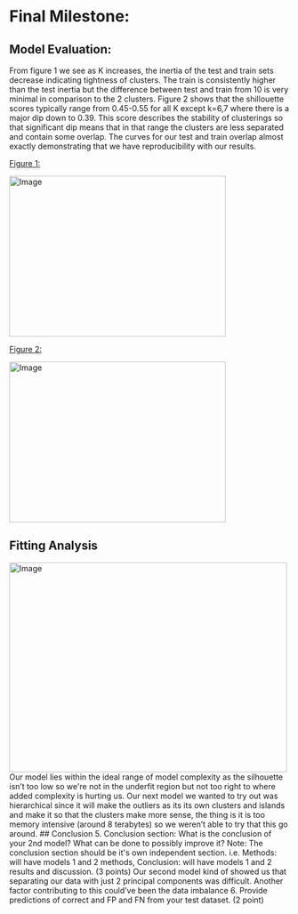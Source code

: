 # Final Milestone:
## Model Evaluation:
From figure 1 we see as K increases, the inertia of the test and train sets decrease indicating tightness of clusters. The train is consistently higher than the test inertia but the difference between test and train from 10 is very minimal in comparison to the 2 clusters. Figure 2 shows that the shillouette  scores typically range from 0.45-0.55 for all K except k=6,7 where there is a major dip down to 0.39. This score describes the stability of clusterings so that significant dip means that in that range the clusters are less separated and contain some overlap. The curves for our test and train overlap almost exactly demonstrating that we have reproducibility with our results.

<ins>Figure 1:</ins>

<img width="389" height="289" alt="Image" src="https://github.com/user-attachments/assets/7904e396-a4c6-410b-a7d3-62f12e48eda6" />

<ins>Figure 2:</ins>

<img width="389" height="289" alt="Image" src="https://github.com/user-attachments/assets/65b49e6e-a02d-414c-a7f9-6a3857765682" />

## Fitting Analysis
<img width="499" height="377" alt="Image" src="https://github.com/user-attachments/assets/5157cfd3-28ae-47ce-b4a8-5eaaa3b0741e" />
Our model lies within the ideal range of model complexity as the silhouette isn’t too low so we're not in the underfit region but not too right to where added complexity is hurting us. Our next model we wanted to try out was hierarchical since it will make the outliers as its its own clusters and islands and make it so that the clusters make more sense, the thing is it is too memory intensive (around 8 terabytes) so we weren’t able to try that this go around.
## Conclusion
5. Conclusion section: What is the conclusion of your 2nd model? What can be done to possibly improve it? Note: The conclusion section should be it's own independent section. i.e. Methods: will have models 1 and 2 methods, Conclusion: will have models 1 and 2 results and discussion. (3 points)
	Our second model kind of showed us that separating our data with just 2 principal components was difficult. Another factor contributing to this could’ve been the data imbalance
6. Provide predictions of correct and FP and FN from your test dataset. (2 point)
